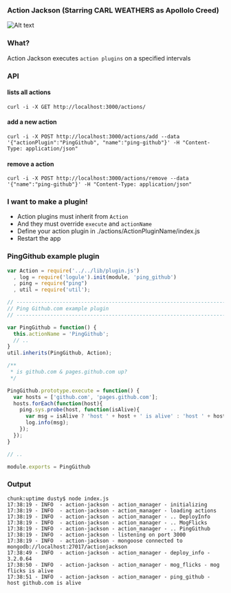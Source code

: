### Action Jackson (Starring CARL WEATHERS as Apollolo Creed)

![Alt text](https://raw.githubusercontent.com/clarkda/repo-images/master/action-jackson.js/actionjackson.png "I aint got time to bleed")

### What?

Action Jackson executes `action plugins` on a specified intervals

### API

#### lists all actions
```
curl -i -X GET http://localhost:3000/actions/
```
#### add a new action
```
curl -i -X POST http://localhost:3000/actions/add --data '{"actionPlugin":"PingGithub", "name":"ping-github"}' -H "Content-Type: application/json"
```

#### remove a action
```
curl -i -X POST http://localhost:3000/actions/remove --data '{"name":"ping-github"}' -H "Content-Type: application/json"
```

### I want to make a plugin!

* Action plugins must inherit from `Action`
* And they must override `execute` and `actionName`
* Define your action plugin in ./actions/ActionPluginName/index.js
* Restart the app

### PingGithub example plugin

```javascript
var Action = require('../../lib/plugin.js')
  , log = require('logule').init(module, 'ping_github')
  , ping = require("ping")
  , util = require('util');

// ------------------------------------------------------------------------------------
// Ping Github.com example plugin
// ------------------------------------------------------------------------------------

var PingGithub = function() {
  this.actionName = 'PingGithub';
  // ..
}
util.inherits(PingGithub, Action);

/**
 * is github.com & pages.github.com up?
 */

PingGithub.prototype.execute = function() {
  var hosts = ['github.com', 'pages.github.com'];
  hosts.forEach(function(host){
    ping.sys.probe(host, function(isAlive){
      var msg = isAlive ? 'host ' + host + ' is alive' : 'host ' + host + ' is dead';
      log.info(msg);
    });
  });
}

// ..

module.exports = PingGithub

```
### Output
```
chunk:uptime dusty$ node index.js
17:38:19 - INFO  - action-jackson - action_manager - initializing
17:38:19 - INFO  - action-jackson - action_manager - loading actions
17:38:19 - INFO  - action-jackson - action_manager - .. DeployInfo
17:38:19 - INFO  - action-jackson - action_manager - .. MogFlicks
17:38:19 - INFO  - action-jackson - action_manager - .. PingGithub
17:38:19 - INFO  - action-jackson - listening on port 3000
17:38:19 - INFO  - action-jackson - mongoose connected to mongodb://localhost:27017/actionjackson
17:38:49 - INFO  - action-jackson - action_manager - deploy_info - 3.2.0.64
17:38:50 - INFO  - action-jackson - action_manager - mog_flicks - mog flicks is alive
17:38:51 - INFO  - action-jackson - action_manager - ping_github - host github.com is alive
```